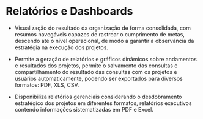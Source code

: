 # Relatórios e Dashboards

- Visualização do resultado da organização de forma consolidada, com resumos navegáveis capazes de rastrear o cumprimento de metas, descendo até o nível operacional, de modo a garantir a observância da estratégia na execução dos projetos.

- Permite a geração de relatórios e gráficos dinâmicos sobre andamentos e resultados dos projetos, permite o salvamento das consultas e compartilhamento do resultado das consultas com os projetos e usuários automaticamente, podendo ser exportados para diversos formatos: PDF, XLS, CSV.

- Disponibiliza relatórios gerenciais considerando o desdobramento estratégico dos projetos em diferentes formatos, relatórios executivos contendo informações sistematizadas em PDF e Excel.

